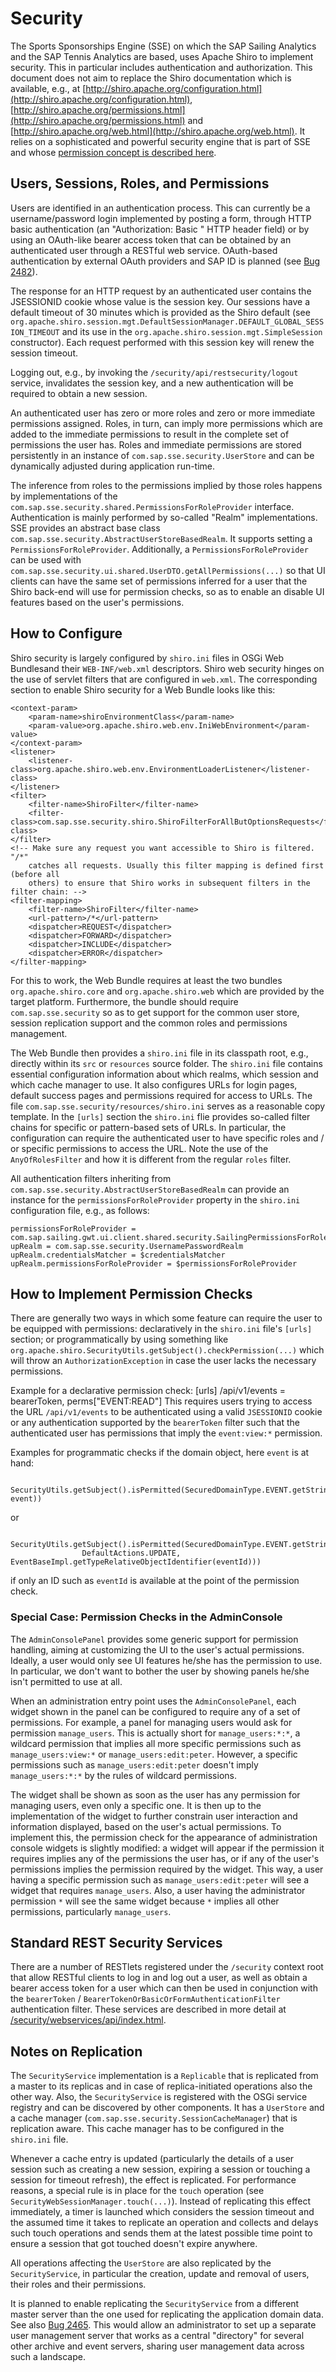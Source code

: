 # Security

The Sports Sponsorships Engine (SSE) on which the SAP Sailing Analytics and the SAP Tennis Analytics are based, uses Apache Shiro to implement security. This in particular includes authentication and authorization. This document does not aim to replace the Shiro documentation which is available, e.g., at [http://shiro.apache.org/configuration.html](http://shiro.apache.org/configuration.html), [http://shiro.apache.org/permissions.html](http://shiro.apache.org/permissions.html) and [http://shiro.apache.org/web.html](http://shiro.apache.org/web.html). It relies on a sophisticated and powerful security engine that is part of SSE and whose [permission concept is described here](permission-concept).

## Users, Sessions, Roles, and Permissions

Users are identified in an authentication process. This can currently be a username/password login implemented by posting a form, through HTTP basic authentication (an "Authorization: Basic <some-base64-string>" HTTP header field) or by using an OAuth-like bearer access token that can be obtained by an authenticated user through a RESTful web service. OAuth-based authentication by external OAuth providers and SAP ID is planned (see [Bug 2482](http://bugzilla.sapsailing.com/bugzilla/show_bug.cgi?id=2482)).

The response for an HTTP request by an authenticated user contains the JSESSIONID cookie whose value is the session key. Our sessions have a default timeout of 30 minutes which is provided as the Shiro default (see `org.apache.shiro.session.mgt.DefaultSessionManager.DEFAULT_GLOBAL_SESSION_TIMEOUT` and its use in the `org.apache.shiro.session.mgt.SimpleSession` constructor). Each request performed with this session key will renew the session timeout.

Logging out, e.g., by invoking the `/security/api/restsecurity/logout` service, invalidates the session key, and a new authentication will be required to obtain a new session.

An authenticated user has zero or more roles and zero or more immediate permissions assigned. Roles, in turn, can imply more permissions which are added to the immediate permissions to result in the complete set of permissions the user has. Roles and immediate permissions are stored persistently in an instance of `com.sap.sse.security.UserStore` and can be dynamically adjusted during application run-time.

The inference from roles to the permissions implied by those roles happens by implementations of the `com.sap.sse.security.shared.PermissionsForRoleProvider` interface. Authentication is mainly performed by so-called "Realm" implementations. SSE provides an abstract base class `com.sap.sse.security.AbstractUserStoreBasedRealm`. It supports setting a `PermissionsForRoleProvider`. Additionally, a `PermissionsForRoleProvider` can be used with `com.sap.sse.security.ui.shared.UserDTO.getAllPermissions(...)` so that UI clients can have the same set of permissions inferred for a user that the Shiro back-end will use for permission checks, so as to enable an disable UI features based on the user's permissions.

## How to Configure

Shiro security is largely configured by `shiro.ini` files in OSGi Web Bundlesand their `WEB-INF/web.xml` descriptors. Shiro web security hinges on the use of servlet filters that are configured in `web.xml`. The corresponding section to enable Shiro security for a Web Bundle looks like this:

	<context-param>
		<param-name>shiroEnvironmentClass</param-name>
		<param-value>org.apache.shiro.web.env.IniWebEnvironment</param-value>
	</context-param>
	<listener>
		<listener-class>org.apache.shiro.web.env.EnvironmentLoaderListener</listener-class>
	</listener>
	<filter>
		<filter-name>ShiroFilter</filter-name>
		<filter-class>com.sap.sse.security.shiro.ShiroFilterForAllButOptionsRequests</filter-class>
	</filter>
	<!-- Make sure any request you want accessible to Shiro is filtered. "/*" 
		catches all requests. Usually this filter mapping is defined first (before all 
		others) to ensure that Shiro works in subsequent filters in the filter chain: -->
	<filter-mapping>
		<filter-name>ShiroFilter</filter-name>
		<url-pattern>/*</url-pattern>
		<dispatcher>REQUEST</dispatcher>
		<dispatcher>FORWARD</dispatcher>
		<dispatcher>INCLUDE</dispatcher>
		<dispatcher>ERROR</dispatcher>
	</filter-mapping>

For this to work, the Web Bundle requires at least the two bundles `org.apache.shiro.core` and `org.apache.shiro.web` which are provided by the target platform. Furthermore, the bundle should require `com.sap.sse.security` so as to get support for the common user store, session replication support and the common roles and permissions management.

The Web Bundle then provides a `shiro.ini` file in its classpath root, e.g., directly within its `src` or `resources` source folder. The `shiro.ini` file contains essential configuration information about which realms, which session and which cache manager to use. It also configures URLs for login pages, default success pages and permissions required for access to URLs. The file `com.sap.sse.security/resources/shiro.ini` serves as a reasonable copy template. In the `[urls]` section the `shiro.ini` flie provides so-called filter chains for specific or pattern-based sets of URLs. In particular, the configuration can require the authenticated user to have specific roles and / or specific permissions to access the URL. Note the use of the `AnyOfRolesFilter` and how it is different from the regular `roles` filter.

All authentication filters inheriting from `com.sap.sse.security.AbstractUserStoreBasedRealm` can provide an instance for the `permissionsForRoleProvider` property in the `shiro.ini` configuration file, e.g., as follows:

    permissionsForRoleProvider = com.sap.sailing.gwt.ui.client.shared.security.SailingPermissionsForRoleProvider
    upRealm = com.sap.sse.security.UsernamePasswordRealm
    upRealm.credentialsMatcher = $credentialsMatcher
    upRealm.permissionsForRoleProvider = $permissionsForRoleProvider

## How to Implement Permission Checks

There are generally two ways in which some feature can require the user to be equipped with permissions: declaratively in the `shiro.ini` file's `[urls]` section; or programmatically by using something like ``org.apache.shiro.SecurityUtils.getSubject().checkPermission(...)`` which will throw an `AuthorizationException` in case the user lacks the necessary permissions.

Example for a declarative permission check:
    [urls]
    /api/v1/events = bearerToken, perms["EVENT:READ"]
This requires users trying to access the URL `/api/v1/events` to be authenticated using a valid `JSESSIONID` cookie or any authentication supported by the `bearerToken` filter such that the authenticated user has permissions that imply the `event:view:*` permission.

Examples for programmatic checks if the domain object, here ``event`` is at hand:

```
    SecurityUtils.getSubject().isPermitted(SecuredDomainType.EVENT.getStringPermissionForObject(DefaultActions.READ, event))
```

or

```
    SecurityUtils.getSubject().isPermitted(SecuredDomainType.EVENT.getStringPermissionForTypeRelativeIdentifier(
                DefaultActions.UPDATE, EventBaseImpl.getTypeRelativeObjectIdentifier(eventId)))
```

if only an ID such as ``eventId`` is available at the point of the permission check.

### Special Case: Permission Checks in the AdminConsole

The `AdminConsolePanel` provides some generic support for permission handling, aiming at customizing the UI to the user's actual permissions. Ideally, a user would only see UI features he/she has the permission to use. In particular, we don't want to bother the user by showing panels he/she isn't permitted to use at all.

When an administration entry point uses the `AdminConsolePanel`, each widget shown in the panel can be configured to require any of a set of permissions. For example, a panel for managing users would ask for permission `manage_users`. This is actually short for `manage_users:*:*`, a wildcard permission that implies all more specific permissions such as `manage_users:view:*` or `manage_users:edit:peter`. However, a specific permissions such as `manage_users:edit:peter` doesn't imply `manage_users:*:*` by the rules of wildcard permissions.

The widget shall be shown as soon as the user has any permission for managing users, even only a specific one. It is then up to the implementation of the widget to further constrain user interaction and information displayed, based on the user's actual permissions. To implement this, the permission check for the appearance of administration console widgets is slightly modified: a widget will appear if the permission it requires implies any of the permissions the user has, or if any of the user's permissions implies the permission required by the widget. This way, a user having a specific permission such as `manage_users:edit:peter` will see a widget that requires `manage_users`. Also, a user having the administrator permission `*` will see the same widget because `*` implies all other permissions, particularly `manage_users`.

## Standard REST Security Services

There are a number of RESTlets registered under the `/security` context root that allow RESTful clients to log in and log out a user, as well as obtain a bearer access token for a user which can then be used in conjunction with the `bearerToken` / `BearerTokenOrBasicOrFormAuthenticationFilter` authentication filter. These services are described in more detail at [/security/webservices/api/index.html](http://sapsailing.com/security/webservices/api/index.html).

## Notes on Replication

The `SecurityService` implementation is a `Replicable` that is replicated from a master to its replicas and in case of replica-initiated operations also the other way. Also, the `SecurityService` is registered with the OSGi service registry and can be discovered by other components. It has a `UserStore` and a cache manager (`com.sap.sse.security.SessionCacheManager`) that is replication aware. This cache manager has to be configured in the `shiro.ini` file.

Whenever a cache entry is updated (particularly the details of a user session such as creating a new session, expiring a session or touching a session for timeout refresh), the effect is replicated. For performance reasons, a special rule is in place for the `touch` operation (see `SecurityWebSessionManager.touch(...)`). Instead of replicating this effect immediately, a timer is launched which considers the session timeout and the assumed time it takes to replicate an operation and collects and delays such touch operations and sends them at the latest possible time point to ensure a session that got touched doesn't expire anywhere.

All operations affecting the `UserStore` are also replicated by the `SecurityService`, in particular the creation, update and removal of users, their roles and their permissions.

It is planned to enable replicating the `SecurityService` from a different master server than the one used for replicating the application domain data. See also [Bug 2465](http://bugzilla.sapsailing.com/bugzilla/show_bug.cgi?id=2465). This would allow an administrator to set up a separate user management server that works as a central "directory" for several other archive and event servers, sharing user management data across such a landscape.